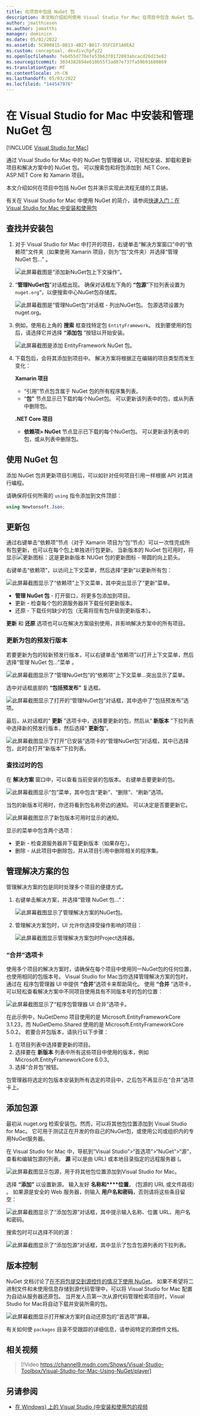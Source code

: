 ```yaml
---
title: 在项目中包括 NuGet 包
description: 本文档介绍如何使用 Visual Studio for Mac 在项目中包含 NuGet 包。 它逐步讲解如何查找和下载包，并介绍 IDE 集成功能。
author: jmatthiesen
ms.author: jomatthi
manager: dominicn
ms.date: 05/02/2022
ms.assetid: 5C800815-0B13-4B27-B017-95FCEF1A0EA2
ms.custom: conceptual, devdivchpfy22
ms.openlocfilehash: febd55d770efe53b63f0172803abcacd26d23e82
ms.sourcegitcommit: 3034382894e610b55f3ad07e737fa59b91680869
ms.translationtype: MT
ms.contentlocale: zh-CN
ms.lasthandoff: 05/03/2022
ms.locfileid: "144547976"
---
```

# <a name="install-and-manage-nuget-packages-in-visual-studio-for-mac"></a>在 Visual Studio for Mac 中安装和管理 NuGet 包

 [!INCLUDE [Visual Studio for Mac](~/includes/applies-to-version/vs-mac-only.md)]

通过 Visual Studio for Mac 中的 NuGet 包管理器 UI，可轻松安装、卸载和更新项目和解决方案中的 NuGet 包。 可以搜索包和将包添加到 .NET Core、ASP.NET Core 和 Xamarin 项目。

本文介绍如何在项目中包括 NuGet 包并演示实现此流程无缝的工具链。

有关在 Visual Studio for Mac 中使用 NuGet 的简介，请参阅[快速入门：在 Visual Studio for Mac 中安装和使用包](/nuget/quickstart/install-and-use-a-package-in-visual-studio-mac)

## <a name="find-and-install-a-package"></a>查找并安装包

1. 对于 Visual Studio for Mac 中打开的项目，右键单击“解决方案窗口”中的“依赖项”文件夹（如果使用 Xamarin 项目，则为“包”文件夹）并选择“管理 NuGet 包...”   。

    ![此屏幕截图是“添加新NuGet包上下文操作”。](media/nuget-walkthrough-packages-menu.png)

2. “**管理NuGet包**”对话框出现。 确保对话框左下角的 **“包源**”下拉列表设置为`nuget.org`“，以便搜索中心NuGet包存储库。

    ![此屏幕截图是“管理NuGet包”对话框 - 列出NuGet包。 包源选项设置为 nuget.org。](media/nuget-walkthrough-add-packages1.png)

3. 例如，使用右上角的 **搜索** 框查找特定包 `EntityFramework`。 找到要使用的包后，请选择它并选择 **“添加包** ”按钮以开始安装。

    ![此屏幕截图是添加 EntityFramework NuGet 包。](media/nuget-walkthrough-add-packages2.png)

4. 下载包后，会将其添加到项目中。 解决方案将根据正在编辑的项目类型而发生变化：

    **Xamarin 项目**
    * “引用”节点包含属于 NuGet 包的所有程序集列表。
    * “**包”** 节点显示已下载的每个NuGet包。 可以更新该列表中的包，或从列表中删除包。
    
    **.NET Core 项目**
    * **依赖项> NuGet** 节点显示已下载的每个NuGet包。 可以更新该列表中的包，或从列表中删除包。

## <a name="using-nuget-packages"></a>使用 NuGet 包

添加 NuGet 包并更新项目引用后，可以如针对任何项目引用一样根据 API 对其进行编程。

请确保将任何所需的 `using` 指令添加到文件顶部：

```csharp
using Newtonsoft.Json;
```

<a name="Package_Updates" class="injected"></a>

## <a name="updating-packages"></a>更新包

通过右键单击“依赖项”节点（对于 Xamarin 项目为“包”节点）可以一次性完成所有包更新，也可以在每个包上单独进行包更新。 当新版本的 NuGet 包可用时，将显示![更新图标：这是更新新版本 NUGet 包的更新图标 - 带圆的向上箭头。](media/nuget-walkthrough-update-icon.png)

右键单击“依赖项”，以访问上下文菜单，然后选择“更新”以更新所有包：

![此屏幕截图显示了“依赖项”上下文菜单，其中突出显示了“更新”菜单。](media/nuget-walkthrough-packages-menu-update.png)

* **管理 NuGet 包** - 打开窗口，将更多包添加到项目。
* 更新 - 检查每个包的源服务器并下载任何更新版本。
* 还原 - 下载任何缺少的包（无需将现有包升级到更新版本）。

**更新** 和 **还原** 选项也可以在解决方案级别使用，并影响解决方案中的所有项目。

### <a name="updating-to-pre-release-versions-of-packages"></a>更新为包的预发行版本
若要更新为包的较新预发行版本，可以右键单击“依赖项”以打开上下文菜单，然后选择“管理 NuGet 包...”菜单 。

![此屏幕截图显示了“管理NuGet包”的“依赖项”上下文菜单...突出显示了菜单。](media/nuget-walkthrough-packages-menu-manage-nuget-packages.png)

选中对话框底部的 **“包括预发布”** 复选框。

![此屏幕截图显示了打开的“管理NuGet包”对话框，其中选中了“包括预发布”选项。](media/nuget-walkthrough-show-pre-release-packages.png)

最后，从对话框的“ **更新** ”选项卡中，选择要更新的包，然后从“ **新版本** ”下拉列表中选择新的预发行版本，然后选择“ **更新包**”。

![此屏幕截图显示了打开“已安装”选项卡的“管理NuGet包”对话框，其中已选择包，此时会打开“新版本”下拉列表。](media/nuget-walkthrough-packages-nuget-dialog-update-installed-package.png)

### <a name="locating-outdated-packages"></a>查找过时的包
在 **解决方案** 窗口中，可以查看当前安装的包版本。 右键单击要更新的包。

![此屏幕截图显示“包”菜单，其中包含“更新”、“删除”、“刷新”选项。](media/nuget-walkthrough-PackageMenu.png)

当包的新版本可用时，你还将看到包名称旁边的通知。 可以决定是否要更新它。

![此屏幕截图显示了新包版本可用时显示的通知。](media/nuget-walkthrough-package-update-available.png)

显示的菜单中包含两个选项：

* 更新 - 检查源服务器并下载更新版本（如果存在）。
* 删除 - 从此项目中删除包，并从项目引用中删除相关的程序集。

## <a name="manage-packages-for-the-solution"></a>管理解决方案的包

管理解决方案的包是同时处理多个项目的便捷方式。

1. 右键单击解决方案，并选择“管理 NuGet 包…”：

    ![此屏幕截图显示了管理解决方案的NuGet包。](media/nuget-walkthrough-manage-packages-solution.png)

1. 管理解决方案包时，UI 允许你选择受操作影响的项目：

    ![此屏幕截图显示管理解决方案包时Project选择器。](media/nuget-walkthrough-add-to-projects.png)

### <a name="consolidate-tab"></a>“合并”选项卡

使用多个项目的解决方案时，请确保在每个项目中使用同一NuGet包的任何位置，也使用相同的包版本号。 Visual Studio for Mac当你选择管理解决方案的包时，通过在 程序包管理器 UI 中提供 **“合并**”选项卡来帮助简化。 使用 **“合并** ”选项卡，可以轻松查看解决方案中不同项目使用具有不同版本号的包的位置：

![此屏幕截图显示了“程序包管理器 UI 合并”选项卡。](media/nuget-walkthrough-consolidate-tab.png)

在此示例中，NuGetDemo 项目使用的是 Microsoft.EntityFrameworkCore 3.1.23，而 NuGetDemo.Shared 使用的是 Microsoft.EntityFrameworkCore 5.0.2。 若要合并包版本，请执行以下步骤：

1. 在项目列表中选择要更新的项目。
1. 选择要在 **新版本** 列表中所有这些项目中使用的版本，例如 Microsoft.EntityFrameworkCore 6.0.3。
1. 选择“合并包”按钮。

包管理器将选定的包版本安装到所有选定的项目中，之后包不再显示在“合并”选项卡上。

## <a name="adding-package-sources"></a>添加包源

最初从 nuget.org 检索安装包。然而，可以将其他包位置添加到 Visual Studio for Mac。 它可用于测试正在开发的你自己的NuGet包，或使用公司或组织内的专用NuGet服务器。

在 Visual Studio for Mac 中，导航到“Visual Studio”>“首选项”>“NuGet”>“源”，查看和编辑包源的列表。 **源** 可以是由 URL) 或本地目录指定的远程服务器 (。

![此屏幕截图显示包源，用于将其他包位置添加到Visual Studio for Mac。 ](media/nuget-walkthrough-PackageSource.png)

选择 **“添加”** 以设置新源。 输入友好 **名称和****位置**， (包源的 URL 或文件路径) 。 如果源是安全的 Web 服务器，则输入 **用户名和密码**，否则请将这些条目留空：

![此屏幕截图显示了“添加包源”对话框，其中提示输入名称、位置 URL、用户名和密码。](media/nuget-walkthrough-PackageSource2.png)

搜索包时可以选择不同的源：

![此屏幕截图显示了“添加包源”对话框，其中显示了包含包源列表的下拉列表。](media/nuget-walkthrough-PackageSource3.png)

## <a name="version-control"></a>版本控制

NuGet 文档讨论了[在不将包提交到源控件的情况下使用 NuGet](/nuget/consume-packages/packages-and-source-control)。 如果不希望将二进制文件和未使用信息存储到源代码管理中，可以将 Visual Studio for Mac 配置为自动从服务器还原包。 当开发人员第一次从源代码管理检索项目时，Visual Studio for Mac将自动下载并安装所需的包。

![此屏幕截图显示打开解决方案时自动还原包的“首选项”屏幕。](media/nuget-walkthrough-AutoRestore.png)

有关如何使 `packages` 目录不受跟踪的详细信息，请参阅特定的源控件文档。

## <a name="related-video"></a>相关视频

> [!Video https://channel9.msdn.com/Shows/Visual-Studio-Toolbox/Visual-Studio-for-Mac-Using-NuGet/player]

## <a name="see-also"></a>另请参阅

* [在 Windows) 上的 Visual Studio (中安装和使用包的视频](/nuget/quickstart/install-and-use-a-package-in-visual-studio)
